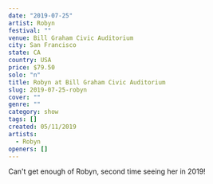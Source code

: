 ```yaml
---
date: "2019-07-25"
artist: Robyn
festival: ""
venue: Bill Graham Civic Auditorium
city: San Francisco
state: CA
country: USA
price: $79.50
solo: "n"
title: Robyn at Bill Graham Civic Auditorium
slug: 2019-07-25-robyn
cover: ""
genre: ""
category: show
tags: []
created: 05/11/2019
artists:
  - Robyn
openers: []
---
```


Can't get enough of Robyn, second time seeing her in 2019!
